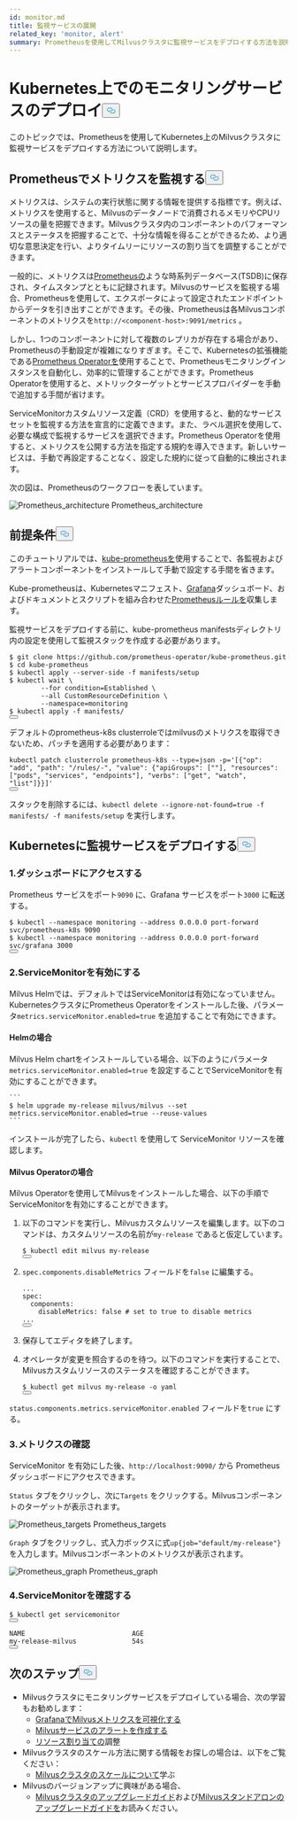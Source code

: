 ```yaml
---
id: monitor.md
title: 監視サービスの展開
related_key: 'monitor, alert'
summary: Prometheusを使用してMilvusクラスタに監視サービスをデプロイする方法を説明します。
---
```

<h1 id="Deploying-Monitoring-Services-on-Kubernetes" class="common-anchor-header">Kubernetes上でのモニタリングサービスのデプロイ<button data-href="#Deploying-Monitoring-Services-on-Kubernetes" class="anchor-icon" translate="no">
      <svg translate="no"
        aria-hidden="true"
        focusable="false"
        height="20"
        version="1.1"
        viewBox="0 0 16 16"
        width="16"
      >
        <path
          fill="#0092E4"
          fill-rule="evenodd"
          d="M4 9h1v1H4c-1.5 0-3-1.69-3-3.5S2.55 3 4 3h4c1.45 0 3 1.69 3 3.5 0 1.41-.91 2.72-2 3.25V8.59c.58-.45 1-1.27 1-2.09C10 5.22 8.98 4 8 4H4c-.98 0-2 1.22-2 2.5S3 9 4 9zm9-3h-1v1h1c1 0 2 1.22 2 2.5S13.98 12 13 12H9c-.98 0-2-1.22-2-2.5 0-.83.42-1.64 1-2.09V6.25c-1.09.53-2 1.84-2 3.25C6 11.31 7.55 13 9 13h4c1.45 0 3-1.69 3-3.5S14.5 6 13 6z"
        ></path>
      </svg>
    </button></h1><p>このトピックでは、Prometheusを使用してKubernetes上のMilvusクラスタに監視サービスをデプロイする方法について説明します。</p>
<h2 id="Monitor-metrics-with-Prometheus" class="common-anchor-header">Prometheusでメトリクスを監視する<button data-href="#Monitor-metrics-with-Prometheus" class="anchor-icon" translate="no">
      <svg translate="no"
        aria-hidden="true"
        focusable="false"
        height="20"
        version="1.1"
        viewBox="0 0 16 16"
        width="16"
      >
        <path
          fill="#0092E4"
          fill-rule="evenodd"
          d="M4 9h1v1H4c-1.5 0-3-1.69-3-3.5S2.55 3 4 3h4c1.45 0 3 1.69 3 3.5 0 1.41-.91 2.72-2 3.25V8.59c.58-.45 1-1.27 1-2.09C10 5.22 8.98 4 8 4H4c-.98 0-2 1.22-2 2.5S3 9 4 9zm9-3h-1v1h1c1 0 2 1.22 2 2.5S13.98 12 13 12H9c-.98 0-2-1.22-2-2.5 0-.83.42-1.64 1-2.09V6.25c-1.09.53-2 1.84-2 3.25C6 11.31 7.55 13 9 13h4c1.45 0 3-1.69 3-3.5S14.5 6 13 6z"
        ></path>
      </svg>
    </button></h2><p>メトリクスは、システムの実行状態に関する情報を提供する指標です。例えば、メトリクスを使用すると、Milvusのデータノードで消費されるメモリやCPUリソースの量を把握できます。Milvusクラスタ内のコンポーネントのパフォーマンスとステータスを把握することで、十分な情報を得ることができるため、より適切な意思決定を行い、よりタイムリーにリソースの割り当てを調整することができます。</p>
<p>一般的に、メトリクスは<a href="https://prometheus.io/">Prometheusの</a>ような時系列データベース(TSDB)に保存され、タイムスタンプとともに記録されます。Milvusのサービスを監視する場合、Prometheusを使用して、エクスポータによって設定されたエンドポイントからデータを引き出すことができます。その後、Prometheusは各Milvusコンポーネントのメトリクスを<code translate="no">http://&lt;component-host&gt;:9091/metrics</code> 。</p>
<p>しかし、1つのコンポーネントに対して複数のレプリカが存在する場合があり、Prometheusの手動設定が複雑になりすぎます。そこで、Kubernetesの拡張機能である<a href="https://github.com/prometheus-operator/prometheus-operator">Prometheus Operatorを</a>使用することで、Prometheusモニタリングインスタンスを自動化し、効率的に管理することができます。Prometheus Operatorを使用すると、メトリックターゲットとサービスプロバイダーを手動で追加する手間が省けます。</p>
<p>ServiceMonitorカスタムリソース定義（CRD）を使用すると、動的なサービスセットを監視する方法を宣言的に定義できます。また、ラベル選択を使用して、必要な構成で監視するサービスを選択できます。Prometheus Operatorを使用すると、メトリクスを公開する方法を指定する規約を導入できます。新しいサービスは、手動で再設定することなく、設定した規約に従って自動的に検出されます。</p>
<p>次の図は、Prometheusのワークフローを表しています。</p>
<p>
  
   <span class="img-wrapper"> <img translate="no" src="/docs/v2.6.x/assets/prometheus_architecture.png" alt="Prometheus_architecture" class="doc-image" id="prometheus_architecture" />
   </span> <span class="img-wrapper"> <span>Prometheus_architecture</span> </span></p>
<h2 id="Prerequisites" class="common-anchor-header">前提条件<button data-href="#Prerequisites" class="anchor-icon" translate="no">
      <svg translate="no"
        aria-hidden="true"
        focusable="false"
        height="20"
        version="1.1"
        viewBox="0 0 16 16"
        width="16"
      >
        <path
          fill="#0092E4"
          fill-rule="evenodd"
          d="M4 9h1v1H4c-1.5 0-3-1.69-3-3.5S2.55 3 4 3h4c1.45 0 3 1.69 3 3.5 0 1.41-.91 2.72-2 3.25V8.59c.58-.45 1-1.27 1-2.09C10 5.22 8.98 4 8 4H4c-.98 0-2 1.22-2 2.5S3 9 4 9zm9-3h-1v1h1c1 0 2 1.22 2 2.5S13.98 12 13 12H9c-.98 0-2-1.22-2-2.5 0-.83.42-1.64 1-2.09V6.25c-1.09.53-2 1.84-2 3.25C6 11.31 7.55 13 9 13h4c1.45 0 3-1.69 3-3.5S14.5 6 13 6z"
        ></path>
      </svg>
    </button></h2><p>このチュートリアルでは、<a href="https://github.com/prometheus-operator/kube-prometheus">kube-prometheusを</a>使用することで、各監視およびアラートコンポーネントをインストールして手動で設定する手間を省きます。</p>
<p>Kube-prometheusは、Kubernetesマニフェスト、<a href="http://grafana.com/">Grafana</a>ダッシュボード、およびドキュメントとスクリプトを組み合わせた<a href="https://prometheus.io/docs/prometheus/latest/configuration/recording_rules/">Prometheusルールを</a>収集します。</p>
<p>監視サービスをデプロイする前に、kube-prometheus manifestsディレクトリ内の設定を使用して監視スタックを作成する必要があります。</p>
<pre><code translate="no"><span class="hljs-meta prompt_">$ </span><span class="language-bash">git <span class="hljs-built_in">clone</span> https://github.com/prometheus-operator/kube-prometheus.git</span>
<span class="hljs-meta prompt_">$ </span><span class="language-bash"><span class="hljs-built_in">cd</span> kube-prometheus</span>
<span class="hljs-meta prompt_">$ </span><span class="language-bash">kubectl apply --server-side -f manifests/setup</span>
<span class="hljs-meta prompt_">$ </span><span class="language-bash">kubectl <span class="hljs-built_in">wait</span> \
        --<span class="hljs-keyword">for</span> condition=Established \
        --all CustomResourceDefinition \
        --namespace=monitoring</span>
<span class="hljs-meta prompt_">$ </span><span class="language-bash">kubectl apply -f manifests/</span>
<button class="copy-code-btn"></button></code></pre>
<div class="alert note">
デフォルトのprometheus-k8s clusterroleではmilvusのメトリクスを取得できないため、パッチを適用する必要があります：</div>
<pre><code translate="no" class="language-bash">kubectl patch clusterrole prometheus-k8s --<span class="hljs-built_in">type</span>=json -p=<span class="hljs-string">&#x27;[{&quot;op&quot;: &quot;add&quot;, &quot;path&quot;: &quot;/rules/-&quot;, &quot;value&quot;: {&quot;apiGroups&quot;: [&quot;&quot;], &quot;resources&quot;: [&quot;pods&quot;, &quot;services&quot;, &quot;endpoints&quot;], &quot;verbs&quot;: [&quot;get&quot;, &quot;watch&quot;, &quot;list&quot;]}}]&#x27;</span>
<button class="copy-code-btn"></button></code></pre>
<p>スタックを削除するには、<code translate="no">kubectl delete --ignore-not-found=true -f manifests/ -f manifests/setup</code> を実行します。</p>
<h2 id="Deploy-monitoring-services-on-Kubernetes" class="common-anchor-header">Kubernetesに監視サービスをデプロイする<button data-href="#Deploy-monitoring-services-on-Kubernetes" class="anchor-icon" translate="no">
      <svg translate="no"
        aria-hidden="true"
        focusable="false"
        height="20"
        version="1.1"
        viewBox="0 0 16 16"
        width="16"
      >
        <path
          fill="#0092E4"
          fill-rule="evenodd"
          d="M4 9h1v1H4c-1.5 0-3-1.69-3-3.5S2.55 3 4 3h4c1.45 0 3 1.69 3 3.5 0 1.41-.91 2.72-2 3.25V8.59c.58-.45 1-1.27 1-2.09C10 5.22 8.98 4 8 4H4c-.98 0-2 1.22-2 2.5S3 9 4 9zm9-3h-1v1h1c1 0 2 1.22 2 2.5S13.98 12 13 12H9c-.98 0-2-1.22-2-2.5 0-.83.42-1.64 1-2.09V6.25c-1.09.53-2 1.84-2 3.25C6 11.31 7.55 13 9 13h4c1.45 0 3-1.69 3-3.5S14.5 6 13 6z"
        ></path>
      </svg>
    </button></h2><h3 id="1-Access-the-dashboards" class="common-anchor-header">1.ダッシュボードにアクセスする</h3><p>Prometheus サービスをポート<code translate="no">9090</code> に、Grafana サービスをポート<code translate="no">3000</code> に転送する。</p>
<pre><code translate="no"><span class="hljs-meta prompt_">$ </span><span class="language-bash">kubectl --namespace monitoring --address 0.0.0.0 port-forward svc/prometheus-k8s 9090</span>
<span class="hljs-meta prompt_">$ </span><span class="language-bash">kubectl --namespace monitoring --address 0.0.0.0 port-forward svc/grafana 3000</span>
<button class="copy-code-btn"></button></code></pre>
<h3 id="2-Enable-ServiceMonitor" class="common-anchor-header">2.ServiceMonitorを有効にする</h3><p>Milvus Helmでは、デフォルトではServiceMonitorは有効になっていません。KubernetesクラスタにPrometheus Operatorをインストールした後、パラメータ<code translate="no">metrics.serviceMonitor.enabled=true</code> を追加することで有効にできます。</p>
<h4 id="With-Helm" class="common-anchor-header">Helmの場合</h4><p>Milvus Helm chartをインストールしている場合、以下のようにパラメータ<code translate="no">metrics.serviceMonitor.enabled=true</code> を設定することでServiceMonitorを有効にすることができます。</p>
<pre><code translate="no">```
$ helm upgrade my-release milvus/milvus --set metrics.serviceMonitor.enabled=true --reuse-values
```
</code></pre>
<p>インストールが完了したら、<code translate="no">kubectl</code> を使用して ServiceMonitor リソースを確認します。</p>
<h4 id="With-Milvus-Operator" class="common-anchor-header">Milvus Operatorの場合</h4><p>Milvus Operatorを使用してMilvusをインストールした場合、以下の手順でServiceMonitorを有効にすることができます。</p>
<ol>
<li><p>以下のコマンドを実行し、Milvusカスタムリソースを編集します。以下のコマンドは、カスタムリソースの名前が<code translate="no">my-release</code> であると仮定しています。</p>
<pre><code translate="no"><span class="hljs-variable">$ </span>kubectl edit milvus my-release
<button class="copy-code-btn"></button></code></pre></li>
<li><p><code translate="no">spec.components.disableMetrics</code> フィールドを<code translate="no">false</code> に編集する。</p>
<pre><code translate="no" class="language-yaml"><span class="hljs-string">...</span>
<span class="hljs-attr">spec:</span>
  <span class="hljs-attr">components:</span>
    <span class="hljs-attr">disableMetrics:</span> <span class="hljs-literal">false</span> <span class="hljs-comment"># set to true to disable metrics</span>
<span class="hljs-string">...</span>
<button class="copy-code-btn"></button></code></pre></li>
<li><p>保存してエディタを終了します。</p></li>
<li><p>オペレータが変更を照合するのを待つ。以下のコマンドを実行することで、Milvusカスタムリソースのステータスを確認することができます。</p>
<pre><code translate="no">$ kubectl <span class="hljs-keyword">get</span> milvus my<span class="hljs-operator">-</span><span class="hljs-keyword">release</span> <span class="hljs-operator">-</span>o yaml
<button class="copy-code-btn"></button></code></pre></li>
</ol>
<p><code translate="no">status.components.metrics.serviceMonitor.enabled</code> フィールドを<code translate="no">true</code> にする。</p>
<h3 id="3-Check-the-metrics" class="common-anchor-header">3.メトリクスの確認</h3><p>ServiceMonitor を有効にした後、<code translate="no">http://localhost:9090/</code> から Prometheus ダッシュボードにアクセスできます。</p>
<p><code translate="no">Status</code> タブをクリックし、次に<code translate="no">Targets</code> をクリックする。Milvusコンポーネントのターゲットが表示されます。</p>
<p>
  
   <span class="img-wrapper"> <img translate="no" src="/docs/v2.6.x/assets/prometheus_targets.png" alt="Prometheus_targets" class="doc-image" id="prometheus_targets" />
   </span> <span class="img-wrapper"> <span>Prometheus_targets</span> </span></p>
<p><code translate="no">Graph</code> タブをクリックし、式入力ボックスに式<code translate="no">up{job=&quot;default/my-release&quot;}</code> を入力します。Milvusコンポーネントのメトリクスが表示されます。</p>
<p>
  
   <span class="img-wrapper"> <img translate="no" src="/docs/v2.6.x/assets/prometheus_graph.png" alt="Prometheus_graph" class="doc-image" id="prometheus_graph" />
   </span> <span class="img-wrapper"> <span>Prometheus_graph</span> </span></p>
<h3 id="4-Check-the-ServiceMonitor" class="common-anchor-header">4.ServiceMonitorを確認する</h3><pre><code translate="no">$ kubectl <span class="hljs-keyword">get</span> servicemonitor
<button class="copy-code-btn"></button></code></pre>
<pre><code translate="no">NAME                           AGE
<span class="hljs-keyword">my</span>-release-milvus              54s
<button class="copy-code-btn"></button></code></pre>
<h2 id="Whats-next" class="common-anchor-header">次のステップ<button data-href="#Whats-next" class="anchor-icon" translate="no">
      <svg translate="no"
        aria-hidden="true"
        focusable="false"
        height="20"
        version="1.1"
        viewBox="0 0 16 16"
        width="16"
      >
        <path
          fill="#0092E4"
          fill-rule="evenodd"
          d="M4 9h1v1H4c-1.5 0-3-1.69-3-3.5S2.55 3 4 3h4c1.45 0 3 1.69 3 3.5 0 1.41-.91 2.72-2 3.25V8.59c.58-.45 1-1.27 1-2.09C10 5.22 8.98 4 8 4H4c-.98 0-2 1.22-2 2.5S3 9 4 9zm9-3h-1v1h1c1 0 2 1.22 2 2.5S13.98 12 13 12H9c-.98 0-2-1.22-2-2.5 0-.83.42-1.64 1-2.09V6.25c-1.09.53-2 1.84-2 3.25C6 11.31 7.55 13 9 13h4c1.45 0 3-1.69 3-3.5S14.5 6 13 6z"
        ></path>
      </svg>
    </button></h2><ul>
<li>Milvusクラスタにモニタリングサービスをデプロイしている場合、次の学習もお勧めします：<ul>
<li><a href="/docs/ja/visualize.md">GrafanaでMilvusメトリクスを可視化する</a></li>
<li><a href="/docs/ja/alert.md">Milvusサービスのアラートを作成する</a></li>
<li><a href="/docs/ja/allocate.md">リソース割り当ての</a>調整</li>
</ul></li>
<li>Milvusクラスタのスケール方法に関する情報をお探しの場合は、以下をご覧ください：<ul>
<li><a href="/docs/ja/scaleout.md">Milvusクラスタのスケールについて</a>学ぶ</li>
</ul></li>
<li>Milvusのバージョンアップに興味がある場合、<ul>
<li><a href="/docs/ja/upgrade_milvus_cluster-operator.md">Milvusクラスタのアップグレードガイド</a>および<a href="/docs/ja/upgrade_milvus_standalone-operator.md">Milvusスタンドアロンのアップグレードガイドを</a>お読みください。</li>
</ul></li>
</ul>
